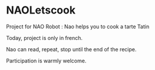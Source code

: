 # NAOLetscook
Project for NAO Robot : Nao helps you to cook a tarte Tatin

Today, project is only in french.

Nao can read, repeat, stop until the end of the recipe.

Participation is warmly welcome.
